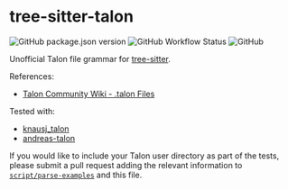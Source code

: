 # tree-sitter-talon

![GitHub package.json version](https://img.shields.io/github/package-json/v/wenkokke/tree-sitter-talon) ![GitHub Workflow Status](https://img.shields.io/github/workflow/status/wenkokke/tree-sitter-talon/CI) ![GitHub](https://img.shields.io/github/license/wenkokke/tree-sitter-talon)

Unofficial Talon file grammar for [tree-sitter].

References:
- [Talon Community Wiki - .talon Files][talon-wiki]

Tested with:
- [knausj_talon]
- [andreas-talon]

If you would like to include your Talon user directory as part of the tests, please submit a pull request adding the relevant information to [`script/parse-examples`](script/parse-examples#L32-L37) and this file.

[tree-sitter]: https://github.com/tree-sitter/tree-sitter
[talon-wiki]: https://talon.wiki/unofficial_talon_docs/#talon-files
[knausj_talon]: https://github.com/knausj85/knausj_talon
[andreas-talon]: https://github.com/AndreasArvidsson/andreas-talon